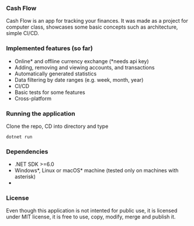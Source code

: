 ### Cash Flow

Cash Flow is an app for tracking your finances. It was made as a project for computer class, showcases some basic concepts such as architecture, simple CI/CD.

### Implemented features (so far)
* Online* and offline currency exchange (*needs api key)
* Adding, removing and viewing accounts, and transactions
* Automatically generated statistics
* Data filtering by date ranges (e.g. week, month, year)
* CI/CD
* Basic tests for some features
* Cross-platform

### Running the application
Clone the repo, CD into directory and type
```shell
dotnet run  
```

### Dependencies 
* .NET SDK >=6.0
* Windows*, Linux or macOS* machine (tested only on machines with asterisk)
* 

### License
Even though this application is not intented for public use, it is licensed under MIT license, it is free to use, copy, modify, merge and publish it.
